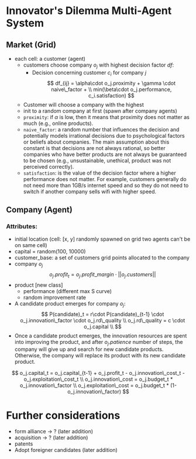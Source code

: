 # Innovator's Dilemma Multi-Agent System

## Market (Grid)

- each cell: a customer (agent)
    - customers choose company $o_j$ with highest decision factor $df$:
        - Decision concerning customer $c_i$ for company $j$
    $$
    df_{ij} = \alpha\cdot o_j.proximity + \gamma \cdot naive\_factor + \\ min(\beta\cdot o_j.performance, c_i.satisfaction)
    $$
    - Customer will choose a company with the highest 
    - init to a random company at first (spawn after company agents)
    - `proximity`: if $\alpha$ is low, then it means that proximity does not matter as much (e.g., online products).
    - `naive_factor`: a random number that influences the decision and potentially models irrational decisions due to psychological factors or beliefs about companies. The main assumption about this constant is that decisions are not always rational, so better companies who have better products are not always be guaranteed to be chosen (e.g., unsustainable, unethical, product was not perceived correctly).  
    - `satisfaction`: is the value of the decision factor where a higher performance does not matter. For example, customers generally do not need more than 1GB/s internet speed and so they do not need to switch if another company sells wifi with higher speed.

## Company (Agent)
### Attributes:
- initial location (cell: [x, y] randomly spawned on grid two agents can't be on same cell)
- capital = random(100, 10000)
- customer_base: a set of customers grid points allocated to the company
- company $o_j$ 
$$
o_j.profit_t =  o_j.profit\_margin \cdot ||o_j.customers||
$$
- product [new class]
    - performance (different max S curve)
    - random improvement rate 
- A candidate product emerges for company $o_j$:
$$
    P(candidate)_t = r\cdot P(candidate)_{t-1} \cdot o_j.innovation\_factor \cdot o_j.rd\_quality \\
    o_j.rd\_quality = c \cdot o_j.capital \\
$$
- Once a candidate product emerges, the innovation resources are spent into improving the product, and after $o_j.patience$ number of steps, the company will give up and search for new candidate products. Otherwise, the company will replace its product with its new candidate product.

$$
o_j.capital_t = o_j.capital_{t-1} + o_j.profit_t - o_j.innovation\_cost_t - o_j.exploitation\_cost_t \\
o_j.innovation\_cost = o_j.budget_t * o_j.innovation\_factor \\
o_j.exploitation\_cost = o_j.budget_t * (1-o_j.innovation\_factor)
$$


# Further considerations
- form alliance -> ? (later addition)
- acquisition -> ? (later addition)
- patents
- Adopt foreigner candidates (later addition)

